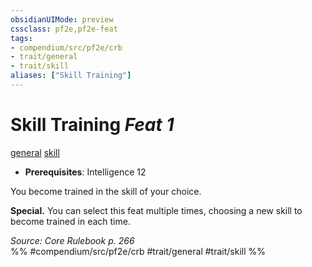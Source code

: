```yaml
---
obsidianUIMode: preview
cssclass: pf2e,pf2e-feat
tags:
- compendium/src/pf2e/crb
- trait/general
- trait/skill
aliases: ["Skill Training"]
---
```

# Skill Training  *Feat 1*  
[general](../../Rules/traits/general.md)  [skill](../../Rules/traits/skill.md)  

- **Prerequisites**: Intelligence 12

You become trained in the skill of your choice.

**Special.** You can select this feat multiple times, choosing a new skill to become trained in each time.

*Source: Core Rulebook p. 266*  
%% #compendium/src/pf2e/crb #trait/general #trait/skill %%